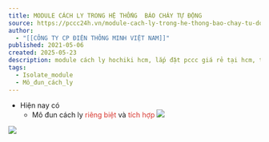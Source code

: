 ```yaml
---
title: MODULE CÁCH LY TRONG HỆ THỐNG  BÁO CHÁY TỰ ĐỘNG
source: https://pccc24h.vn/module-cach-ly-trong-he-thong-bao-chay-tu-dong
author:
  - "[[CÔNG TY CP ĐIỆN THÔNG MINH VIỆT NAM]]"
published: 2021-05-06
created: 2025-05-23
description: module cách ly hochiki hcm, lắp đặt pccc giá rẻ tại hcm, thi công pccc hcm, thẩm duyệt pccc hcm, lắp đặt hệ thống báo tự động hcm, bình chữa cháy hcm
tags:
  - Isolate_module
  - Mô_đun_cách_ly
---
```

- Hiện nay có 
	- Mô đun cách ly <font color="#d83931">riêng biệt</font> và <font color="#d83931">tích hợp</font>
	![](https://res.cloudinary.com/dcqf82eor/image/upload/f_auto/v1747974818/ewesmufnzr3zfddldjly.png)

![](https://res.cloudinary.com/dcqf82eor/image/upload/f_auto/v1747974912/u6r3gziibdvlocv1dt7h.png)
